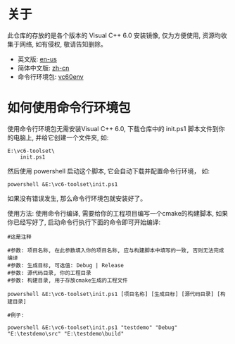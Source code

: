 # 关于

此仓库的存放的是各个版本的 Visual C++ 6.0 安装镜像, 仅为方便使用, 资源均收集于网络, 如有侵权, 敬请告知删除。

* 英文版: [en-us](https://github.com/kirino17/vc60/releases/tag/6.00) 
* 简体中文版: [zh-cn](https://github.com/kirino17/vc60/releases/tag/6.01)
* 命令行环境包: [vc60env](https://github.com/kirino17/vc60/releases/tag/6.02)

# 如何使用命令行环境包

使用命令行环境包无需安装Visual C++ 6.0, 下载仓库中的 init.ps1 脚本文件到你的电脑上, 并给它创建一个文件夹, 如:
```
E:\vc6-toolset\
    init.ps1
```

然后使用 powershell 启动这个脚本, 它会自动下载并配置命令行环境， 如:
```
powershell &E:\vc6-toolset\init.ps1
```

如果没有错误发生, 那么命令行环境包就安装好了。

使用方法:
使用命令行编译, 需要给你的工程项目编写一个cmake的构建脚本, 如果你已经写好了, 启动命令行执行下面的命令即可开始编译:
```
#这是注释

#参数: 项目名称, 在此参数填入你的项目名称, 应与构建脚本中填写的一致, 否则无法完成编译
#参数: 生成目标, 可选值: Debug | Release
#参数: 源代码目录, 你的工程目录
#参数: 构建目录, 用于存放cmake生成的工程文件

powershell &E:\vc6-toolset\init.ps1 [项目名称] [生成目标] [源代码目录] [构建目录]

#例子:

powershell &E:\vc6-toolset\init.ps1 "testdemo" "Debug" "E:\testdemo\src" "E:\testdemo\build"

```



